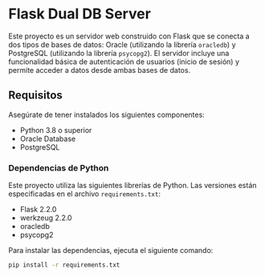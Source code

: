 # Flask Dual DB Server

Este proyecto es un servidor web construido con Flask que se conecta a dos tipos de bases de datos: Oracle (utilizando la librería `oracledb`) y PostgreSQL (utilizando la librería `psycopg2`). El servidor incluye una funcionalidad básica de autenticación de usuarios (inicio de sesión) y permite acceder a datos desde ambas bases de datos.

## Requisitos

Asegúrate de tener instalados los siguientes componentes:

- Python 3.8 o superior
- Oracle Database
- PostgreSQL

### Dependencias de Python

Este proyecto utiliza las siguientes librerías de Python. Las versiones están especificadas en el archivo `requirements.txt`:

- Flask 2.2.0
- werkzeug 2.2.0
- oracledb
- psycopg2


Para instalar las dependencias, ejecuta el siguiente comando:

```bash
pip install -r requirements.txt
